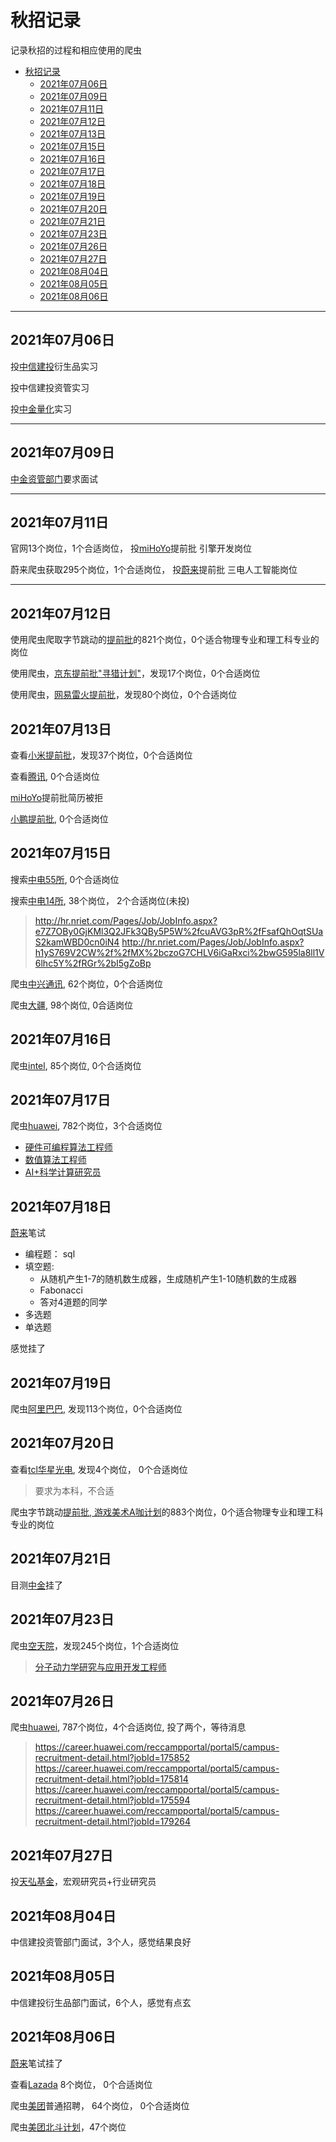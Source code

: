 # 秋招记录

记录秋招的过程和相应使用的爬虫

- [秋招记录](#秋招记录)
  - [2021年07月06日](#2021年07月06日)
  - [2021年07月09日](#2021年07月09日)
  - [2021年07月11日](#2021年07月11日)
  - [2021年07月12日](#2021年07月12日)
  - [2021年07月13日](#2021年07月13日)
  - [2021年07月15日](#2021年07月15日)
  - [2021年07月16日](#2021年07月16日)
  - [2021年07月17日](#2021年07月17日)
  - [2021年07月18日](#2021年07月18日)
  - [2021年07月19日](#2021年07月19日)
  - [2021年07月20日](#2021年07月20日)
  - [2021年07月21日](#2021年07月21日)
  - [2021年07月23日](#2021年07月23日)
  - [2021年07月26日](#2021年07月26日)
  - [2021年07月27日](#2021年07月27日)
  - [2021年08月04日](#2021年08月04日)
  - [2021年08月05日](#2021年08月05日)
  - [2021年08月06日](#2021年08月06日)

---
## 2021年07月06日

投[中信建投](https://job.csc.com.cn/scripts/mgrqispi.dll?appname=hrsoft2000&prgname=REC2_RESUME_STAFF_P&arguments=-AC,-A,-A,-AD)衍生品实习

投中信建投资管实习

投[中金量化](http://cicc.zhiye.com/Portal/Apply/Index)实习

---

## 2021年07月09日

[中金资管部门](#2021年07月06日)要求面试

---

## 2021年07月11日

官网13个岗位，1个合适岗位，
投[miHoYo](https://app.mokahr.com/recommendation-apply/mihoyo/24513?sharePageId=191179&recommenderId=730900#/job/5cdcd6f6-df3f-4dbc-a4f3-e4d86c8d0f87)提前批 引擎开发岗位


蔚来爬虫获取295个岗位，1个合适岗位，
投[蔚来](https://app.mokahr.com/campus_apply/nio888/36824#/job/eed69e3c-3c4d-4b4e-babb-10c1b296e14a)提前批 三电人工智能岗位

---

## 2021年07月12日

使用爬虫爬取字节跳动的[提前批](https://jobs.bytedance.com/campus/position?keywords=&category=&location=&project=6969453898605299982&type=2&job_hot_flag=&current=1&limit=10&spread=UEHNJ98)的821个岗位，0个适合物理专业和理工科专业的岗位

使用爬虫，[京东提前批"寻猎计划"](https://campus.jd.com/#/jobs?to=present&type=present)，发现17个岗位，0个合适岗位

使用爬虫，[网易雷火提前批](https://leihuo.163.com/campus/#/)，发现80个岗位，0个合适岗位

## 2021年07月13日

查看[小米提前批](https://app.mokahr.com/campus_apply/xiaomi/286#/jobs?project=100008149&page=2)，发现37个岗位，0个合适岗位 

查看[腾讯](https://join.qq.com/post.html?pid=1), 0个合适岗位

[miHoYo](#2021年07月11日)提前批简历被拒

[小鹏提前批](https://app.mokahr.com/campus_apply/xiaopeng/22?reserve_source=168801#/jobs), 0个合适岗位


## 2021年07月15日

搜索[中电55所](https://mp.weixin.qq.com/s/wZfMrOPr8tiRIxTRSIvz6A), 0个合适岗位

搜索[中电14所](http://hr.nriet.com/Pages/Job/Jobs.aspx), 38个岗位， 2个合适岗位(未投)
> http://hr.nriet.com/Pages/Job/JobInfo.aspx?e7Z7OBy0GjKMl3Q2JFk3QBy5P5W%2fcuAVG3pR%2fFsafQhOqtSUaS2kamWBD0cn0iN4
> http://hr.nriet.com/Pages/Job/JobInfo.aspx?h1yS769V2CW%2f%2fMX%2bczoG7CHLV6iGaRxci%2bwG595la8ll1V6lhc5Y%2fRGr%2bI5gZoBp


爬虫[中兴通讯](https://job.zte.com.cn/cn/campus-recruitment), 62个岗位，0个合适岗位

爬虫[大疆](https://we.dji.com/zh-CN/campus/recruitment?id=4), 98个岗位, 0合适岗位

## 2021年07月16日

爬虫[intel](https://chinacampus.jobs.intel.cn/intel/position/index?recruitmentType=CAMPUSRECRUITMENT), 85个岗位, 0个合适岗位

## 2021年07月17日

爬虫[huawei](https://career.huawei.com/reccampportal/portal5/campus-recruitment.html), 782个岗位，3个合适岗位
- [硬件可编程算法工程师](https://career.huawei.com/reccampportal/portal5/campus-recruitment-detail.html?jobId=175852)
- [数值算法工程师](https://career.huawei.com/reccampportal/portal5/campus-recruitment-detail.html?jobId=175814)
- [AI+科学计算研究员](https://career.huawei.com/reccampportal/portal5/campus-recruitment-detail.html?jobId=175594)

## 2021年07月18日

[蔚来](#2021年07月11日)笔试
- 编程题： sql
- 填空题:
  - 从随机产生1-7的随机数生成器，生成随机产生1-10随机数的生成器
  - Fabonacci
  - 答对4道题的同学
- 多选题
- 单选题

感觉挂了

## 2021年07月19日

爬虫[阿里巴巴](https://talent.alibaba.com/campus-list/?type=freshman), 发现113个岗位，0个合适岗位

## 2021年07月20日

查看[tcl华星光电](http://campus.tcl.com/newGraduate.html), 发现4个岗位， 0个合适岗位
> 要求为本科，不合适

爬虫字节跳动[提前批, 游戏美术A咖计划](https://jobs.bytedance.com/campus/position?keywords=&category=&location=&project=6969453898605299982&type=2&job_hot_flag=&current=1&limit=10&spread=UEHNJ98)的883个岗位，0个适合物理专业和理工科专业的岗位

## 2021年07月21日

目测[中金](#2021年07月09日)挂了

## 2021年07月23日

爬虫[空天院](https://zhaopin.aircas.ac.cn/system/userInfo/positionSearchByCondition?pageIndex=1&queryKey=&park=%E5%A4%A7%E6%B9%BE%E5%8C%BA%E7%A0%94%E7%A9%B6%E9%99%A2&employType=%E5%B2%97%E4%BD%8D%E8%81%98%E7%94%A8)，发现245个岗位，1个合适岗位
> [分子动力学研究与应用开发工程师](https://zhaopin.aircas.ac.cn/system/userInfo/positionInfo?id=343&isDelivery=null)

## 2021年07月26日

爬虫[huawei](https://career.huawei.com/reccampportal/portal5/campus-recruitment.html), 787个岗位，4个合适岗位, 投了两个，等待消息

> https://career.huawei.com/reccampportal/portal5/campus-recruitment-detail.html?jobId=175852  
> https://career.huawei.com/reccampportal/portal5/campus-recruitment-detail.html?jobId=175814  
> https://career.huawei.com/reccampportal/portal5/campus-recruitment-detail.html?jobId=175594  
> https://career.huawei.com/reccampportal/portal5/campus-recruitment-detail.html?jobId=179264  

## 2021年07月27日

投[天弘基金](https://scc.pku.edu.cn/employment_22e903457aa44233017abd609847134a_0.html)，宏观研究员+行业研究员

## 2021年08月04日

中信建投资管部门面试，3个人，感觉结果良好

## 2021年08月05日

中信建投衍生品部门面试，6个人，感觉有点玄

## 2021年08月06日

[蔚来](#2021年07月18日)笔试挂了

查看[Lazada](https://vipcompany.liepin.com/fe-xycompany-pc/vip2021-v2/lazada/position.html) 8个岗位， 0个合适岗位

爬虫[美团](https://campus.meituan.com/jobs?jobType=1)普通招聘， 64个岗位， 0个合适岗位

爬虫[美团北斗计划](https://campus.meituan.com/beidou)，47个岗位

